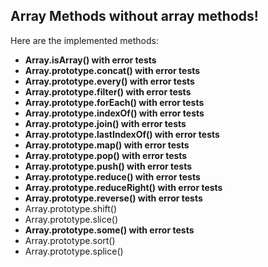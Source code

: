 ## Array Methods without array methods!

Here are the implemented methods:

- **Array.isArray() with error tests**
- **Array.prototype.concat() with error tests**
- **Array.prototype.every() with error tests**
- **Array.prototype.filter() with error tests**
- **Array.prototype.forEach() with error tests**
- **Array.prototype.indexOf() with error tests**
- **Array.prototype.join() with error tests**
- **Array.prototype.lastIndexOf() with error tests**
- **Array.prototype.map() with error tests**
- **Array.prototype.pop() with error tests**
- **Array.prototype.push() with error tests**
- **Array.prototype.reduce() with error tests**
- **Array.prototype.reduceRight() with error tests**
- **Array.prototype.reverse() with error tests**
- Array.prototype.shift()
- Array.prototype.slice()
- **Array.prototype.some() with error tests**
- Array.prototype.sort()
- Array.prototype.splice()